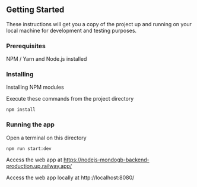 ## Getting Started

These instructions will get you a copy of the project up and running on your local machine for development and testing purposes.

### Prerequisites

NPM / Yarn and Node.js installed

### Installing

Installing NPM modules

Execute these commands from the project directory

```
npm install
```

### Running the app

Open a terminal on this directory

```
npm run start:dev
```

Access the web app at https://nodejs-mondogb-backend-production.up.railway.app/

Access the web app locally at http://localhost:8080/
